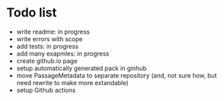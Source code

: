 # Todo list

- write readme: in progress
- write errors with scope
- add tests: in progress
- add many exapmles: in progress
- create github.io page
- setup automatically generated pack in ginhub
- move PassageMetadata to separate repository (and, not sure how, but need rewrite to make more extandable)
- setup Github actions
